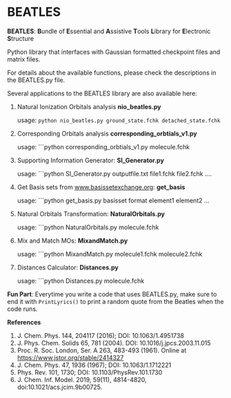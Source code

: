 # BEATLES
**BEATLES**: **B**undle of **E**ssential and **A**ssistive **T**ools **L**ibrary for **E**lectronic **S**tructure

Python library that interfaces with Gaussian formatted checkpoint files and matrix files.

For details about the available functions, please check the descriptions in the BEATLES.py file.

Several applications to the BEATLES library are also available here:

1. Natural Ionization Orbitals analysis **nio_beatles.py** 
   
   usage: ```python nio_beatles.py ground_state.fchk detached_state.fchk```
   
2. Corresponding Orbitals analysis **corresponding_orbtials_v1.py**
   
   usage: ```python corresponding_orbtials_v1.py molecule.fchk
   
3. Supporting Information Generator: **SI_Generator.py**
   
   usage: ```python SI_Generator.py outputfile.txt file1.fchk file2.fchk ....
   
4. Get Basis sets from www.basissetexchange.org: **get_basis**
   
   usage: ```python get_basis.py basisset format element1 element2 ...
   
5. Natural Orbitals Transformation: **NaturalOrbitals.py**
   
   usage: ```python NaturalOrbitals.py molecule.fchk
   
6. Mix and Match MOs: **MixandMatch.py**
   
   usage: ```python MixandMatch.py molecule1.fchk molecule2.fchk
   
7. Distances Calculator: **Distances.py**
   
   usage: ```python Distances.py molecule.fchk
   
**Fun Part**: Everytime you write a code that uses BEATLES.py, make sure to end it with ```PrintLyrics()``` to print a random quote from the Beatles when the code runs.


**References**
1. J. Chem. Phys. 144, 204117 (2016); DOI: 10.1063/1.4951738 
2. J. Phys. Chem. Solids 65, 781 (2004). DOI: 10.1016/j.jpcs.2003.11.015
3. Proc. R. Soc. London, Ser. A 263, 483-493 (1961). Online at https://www.jstor.org/stable/2414327
4. J. Chem. Phys. 47, 1936 (1967); DOI: 10.1063/1.1712221
5. Phys. Rev. 101, 1730; DOI: 10.1103/PhysRev.101.1730
6. J. Chem. Inf. Model. 2019, 59(11), 4814-4820, doi:10.1021/acs.jcim.9b00725.

